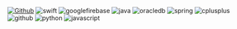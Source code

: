 [![Github](https://www.codenary.co.kr/widget/github/api?username=박인호)](https://www.codenary.co.kr/user-profile/detail/박인호?github_ride=true&utm_source=github)
![swift](https://www.codenary.co.kr/widget/github-techstack/api?name=swift) ![googlefirebase](https://www.codenary.co.kr/widget/github-techstack/api?name=googlefirebase) ![java](https://www.codenary.co.kr/widget/github-techstack/api?name=java) ![oracledb](https://www.codenary.co.kr/widget/github-techstack/api?name=oracledb) ![spring](https://www.codenary.co.kr/widget/github-techstack/api?name=spring) ![cplusplus](https://www.codenary.co.kr/widget/github-techstack/api?name=cplusplus) ![github](https://www.codenary.co.kr/widget/github-techstack/api?name=github) ![python](https://www.codenary.co.kr/widget/github-techstack/api?name=python) ![javascript](https://www.codenary.co.kr/widget/github-techstack/api?name=javascript) 
